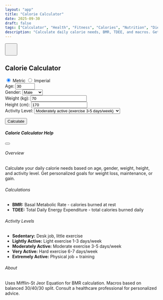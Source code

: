```yaml
---
layout: "app"
title: "Calorie Calculator"
date: 2025-09-30
draft: false
tags: ["Calculator", "Health", "Fitness", "Calories", "Nutrition", "Diet"]
description: "Calculate daily calorie needs, BMR, TDEE, and macros. Get personalized calorie goals for weight loss, maintenance, or muscle gain."
---
```


<main class="min-vh-100 d-flex align-items-center justify-content-center position-relative">
<button type="button" class="btn btn-light position-absolute top-0 end-0 m-3 rounded-circle shadow" data-bs-toggle="modal" data-bs-target="#helpModal" style="z-index:10;width:2.5rem;height:2.5rem;">
<i class="fas fa-question fa-lg text-primary"></i>
</button>
<div class="calc-wrap">
<section class="card shadow-lg border-0 h-100">
<div class="card-header bg-transparent">
<h1 class="h4 mb-0 text-center">Calorie Calculator</h1>
</div>
<div class="card-body">
<div class="form-container">
<div class="mb-3">
<div class="btn-group w-100">
<input type="radio" class="btn-check" name="units" id="metric" checked>
<label class="btn btn-outline-primary" for="metric">Metric</label>
<input type="radio" class="btn-check" name="units" id="imperial">
<label class="btn btn-outline-primary" for="imperial">Imperial</label>
</div>
</div>

<div class="row g-2 mb-3">
<div class="col-6">
<label class="form-label">Age:</label>
<input type="number" class="form-control" id="age" value="30" min="15" max="100">
</div>
<div class="col-6">
<label class="form-label">Gender:</label>
<select class="form-select" id="gender">
<option value="male">Male</option>
<option value="female">Female</option>
</select>
</div>
</div>

<div class="row g-2 mb-3" id="metric-inputs">
<div class="col-6">
<label class="form-label">Weight (kg):</label>
<input type="number" class="form-control" id="weight-kg" value="70" step="0.1">
</div>
<div class="col-6">
<label class="form-label">Height (cm):</label>
<input type="number" class="form-control" id="height-cm" value="170" step="0.1">
</div>
</div>

<div class="row g-2 mb-3" id="imperial-inputs" style="display:none;">
<div class="col-6">
<label class="form-label">Weight (lbs):</label>
<input type="number" class="form-control" id="weight-lbs" value="154" step="0.1">
</div>
<div class="col-6">
<label class="form-label">Height (inches):</label>
<input type="number" class="form-control" id="height-in" value="67" step="0.1">
</div>
</div>

<div class="mb-3">
<label class="form-label">Activity Level:</label>
<select class="form-select" id="activity">
<option value="1.2">Sedentary (little or no exercise)</option>
<option value="1.375">Lightly active (exercise 1-3 days/week)</option>
<option value="1.55" selected>Moderately active (exercise 3-5 days/week)</option>
<option value="1.725">Very active (exercise 6-7 days/week)</option>
<option value="1.9">Extremely active (physical job or 2x training)</option>
</select>
</div>

<button class="btn btn-success w-100 mb-3" id="calc-btn">Calculate</button>

<div id="results" style="display:none;">
<div class="calorie-results mb-3">
<div class="calorie-card">
<div class="calorie-label">BMR</div>
<div class="calorie-value" id="bmr">0</div>
<small class="text-muted">Base Metabolic Rate</small>
</div>
<div class="calorie-card primary">
<div class="calorie-label">TDEE</div>
<div class="calorie-value" id="tdee">0</div>
<small class="text-muted">Maintenance</small>
</div>
</div>

<div class="goals-box mb-3">
<strong>Calorie Goals:</strong>
<div class="goal-item">
<span>Weight Loss (0.5 kg/week):</span>
<strong id="goal-loss">0</strong> cals
</div>
<div class="goal-item">
<span>Maintenance:</span>
<strong id="goal-maintain">0</strong> cals
</div>
<div class="goal-item">
<span>Weight Gain (0.5 kg/week):</span>
<strong id="goal-gain">0</strong> cals
</div>
</div>

<div class="macros-box">
<strong>Macros (Balanced Diet):</strong>
<div class="macro-item">
<span>Protein (30%):</span>
<strong id="macro-protein">0g</strong>
</div>
<div class="macro-item">
<span>Carbs (40%):</span>
<strong id="macro-carbs">0g</strong>
</div>
<div class="macro-item">
<span>Fats (30%):</span>
<strong id="macro-fats">0g</strong>
</div>
</div>
</div>
</div>
</div>
</section>
</div>
</main>

<div class="modal fade" id="helpModal" tabindex="-1" aria-labelledby="helpModalLabel" aria-hidden="true">
<div class="modal-dialog modal-dialog-centered modal-lg">
<div class="modal-content">
<div class="modal-header">
<h5 class="modal-title" id="helpModalLabel">Calorie Calculator Help</h5>
<button type="button" class="btn-close" data-bs-dismiss="modal" aria-label="Close"></button>
</div>
<div class="modal-body">
<h6>Overview</h6>
<p>Calculate your daily calorie needs based on age, gender, weight, height, and activity level. Get personalized goals for weight loss, maintenance, or gain.</p>
<h6>Calculations</h6>
<ul>
<li><strong>BMR:</strong> Basal Metabolic Rate - calories burned at rest</li>
<li><strong>TDEE:</strong> Total Daily Energy Expenditure - total calories burned daily</li>
</ul>
<h6>Activity Levels</h6>
<ul>
<li><strong>Sedentary:</strong> Desk job, little exercise</li>
<li><strong>Lightly Active:</strong> Light exercise 1-3 days/week</li>
<li><strong>Moderately Active:</strong> Moderate exercise 3-5 days/week</li>
<li><strong>Very Active:</strong> Hard exercise 6-7 days/week</li>
<li><strong>Extremely Active:</strong> Physical job + training</li>
</ul>
<h6>About</h6>
<p>Uses Mifflin-St Jeor Equation for BMR calculation. Macros based on balanced 30/40/30 split. Consult a healthcare professional for personalized advice.</p>
</div>
</div>
</div>
</div>
